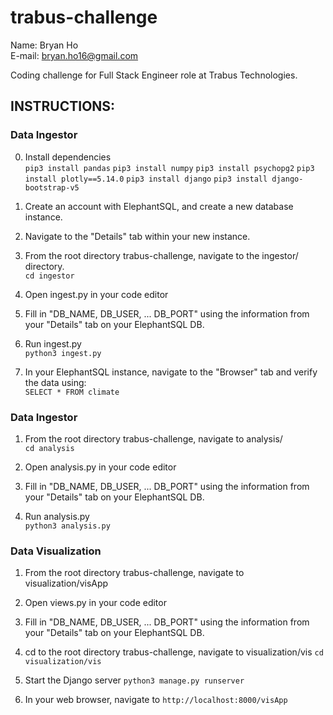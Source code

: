 # trabus-challenge

Name: Bryan Ho \
E-mail: bryan.ho16@gmail.com

Coding challenge for Full Stack Engineer role at Trabus Technologies.

## INSTRUCTIONS:

### Data Ingestor

0. Install dependencies \
    `pip3 install pandas`
    `pip3 install numpy`
    `pip3 install psychopg2`
    `pip3 install plotly==5.14.0`
    `pip3 install django`
    `pip3 install django-bootstrap-v5`

1. Create an account with ElephantSQL, and create a new database instance.

2. Navigate to the "Details" tab within your new instance.

3. From the root directory trabus-challenge, navigate to the ingestor/ directory. \
    `cd ingestor`

4. Open ingest.py in your code editor

5. Fill in "DB_NAME, DB_USER, ... DB_PORT" using the information from your "Details" tab on your ElephantSQL DB.

6. Run ingest.py \
    `python3 ingest.py`

7. In your ElephantSQL instance, navigate to the "Browser" tab and verify the data using: \
    `SELECT * FROM climate`

### Data Ingestor

1. From the root directory trabus-challenge, navigate to analysis/ \
    `cd analysis`

2. Open analysis.py in your code editor

3. Fill in "DB_NAME, DB_USER, ... DB_PORT" using the information from your "Details" tab on your ElephantSQL DB.

4. Run analysis.py \
    `python3 analysis.py`

### Data Visualization

1. From the root directory trabus-challenge, navigate to visualization/visApp

2. Open views.py in your code editor

3. Fill in "DB_NAME, DB_USER, ... DB_PORT" using the information from your "Details" tab on your ElephantSQL DB.

4. cd to the root directory trabus-challenge, navigate to visualization/vis
    `cd visualization/vis`

5. Start the Django server
    `python3 manage.py runserver`

6. In your web browser, navigate to `http://localhost:8000/visApp`

